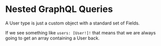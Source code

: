 # Nested GraphQL Queries

A User type is just a custom object with a standard set of Fields.

If we see something like `users: [User!]!` that means that we are always going to get an array containing a User back.
